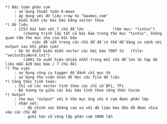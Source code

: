 	*) Bài toán phân cụm	
		: sử dụng thuật toán K-mean 
		: áp dụng với dữ liệu craw từ "baomoi.com"
		: biểu diễn các bài báo bằng vector thưa
	*) Dữ liệu
		: 1153 bài báo với 7 chủ đề lớn 			(thư mục: "tintuc")
			(chương trình lấy tất cả bài báo trong thư mục "tintuc", không quan tâm thư mục cha của bài báo
				việc để sẵn trong các chủ đề để có thể dễ dàng so sánh với output sau khi phân cụm)
		: bộ từ điển biểu diễn vector các bài báo 7007 từ	(file: "vectorDicWord.txt")
			(1001 từ xuất hiện nhiều nhất trong mỗi chủ đề lớn từ tập dữ liệu mẫu 420 bài báo / 7 chủ đề)
	*) Thư viện
		: sử dụng công cụ tagger để đánh chỉ mục từ
		: sử dụng thư viện Gson để đọc các file dữ liệu
	*) Công thức tính toán:
		: Chỉ số các vector tính theo các chỉ số DFi, TFi
		: Độ tương tự giữa các bài báo tính theo công thức Cosim
	*) Output
		: thư mục "output" với k thư mục ứng với k cụm được phân lớp
		: nhận xét: 
			- độ chính xác không cao so với dữ liệu ban đầu đã được chia vào các chủ đề
			- giới hạn số vòng lặp phân cụm 1000 lần
